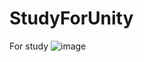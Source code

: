 # StudyForUnity
For study
![image](https://github.com/LilBR01/StudyFrameworkForUnity/blob/master/1677155612694.jpg)
